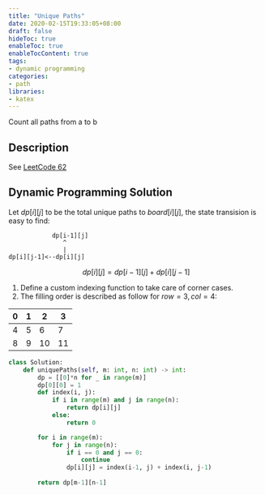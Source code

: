 ```yaml
---
title: "Unique Paths"
date: 2020-02-15T19:33:05+08:00
draft: false
hideToc: true
enableToc: true
enableTocContent: true
tags:
- dynamic programming
categories:
- path
libraries:
- katex
---
```

Count all paths from a to b
<!--more-->

## Description

See [LeetCode 62](https://leetcode.com/problems/unique-paths/)

## Dynamic Programming Solution

Let $dp[i][j]$ to be the total unique paths to $board[i][j]$, the state transision is easy to find:

```
            dp[i-1][j]
               ^
               |
dp[i][j-1]<--dp[i][j]
```

$$ dp[i][j] = dp[i-1][j] + dp[i][j-1] $$

1. Define a custom indexing function to take care of corner cases.
2. The filling order is described as follow for $row=3, col=4$:

| 0 | 1 | 2 | 3 |
|---|---|---|---|
| 4 | 5 | 6 | 7 |
| 8 | 9 | 10 | 11 |

```python
class Solution:
    def uniquePaths(self, m: int, n: int) -> int:
        dp = [[0]*n for _ in range(m)]
        dp[0][0] = 1
        def index(i, j):
            if i in range(m) and j in range(n):
                return dp[i][j]
            else:
                return 0

        for i in range(m):
            for j in range(n):
                if i == 0 and j == 0:
                    continue
                dp[i][j] = index(i-1, j) + index(i, j-1)
        
        return dp[m-1][n-1]
```